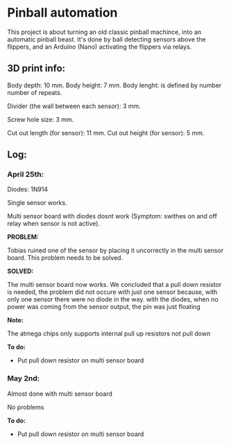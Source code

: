 # Pinball automation


This project is about turning an old classic pinball machince, into an automatic pinball beast. It's done by ball detecting sensors
above the flippers, and an Arduino (Nano) activating the flippers via relays.


## 3D print info:

Body depth: 10 mm.
Body height: 7 mm.
Body lenght: is defined by number number of repeats.

Divider (the wall between each sensor): 3 mm.

Screw hole size: 3 mm.

Cut out length (for sensor): 11 mm.
Cut out height (for sensor): 5 mm.

## Log:

### April 25th:

Diodes: 1N914

Single sensor works.

Multi sensor board with diodes dosnt work (Symptom: swithes on and off relay when sensor is not active).


**PROBLEM:**

Tobias ruined one of the sensor by placing it uncorrectly in the multi sensor board. This problem needs to be solved.


**SOLVED:**

The multi sensor board now works. We concluded that a pull down resistor is needed, the problem did not occure with just one sensor because,
with only one sensor there were no diode in the way. with the diodes, when no power was coming from the sensor output, the pin was just floating


**Note:**

The atmega chips only supports internal pull up resistors not pull down


**To do:**

- Put pull down resistor on multi sensor board

### May 2nd:
Almost done with multi sensor board

No problems


**To do:** 

- Put pull down resistor on multi sensor board

